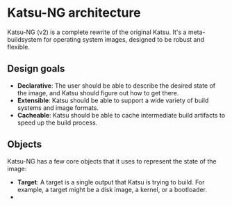 # Katsu-NG architecture

Katsu-NG (v2) is a complete rewrite of the original Katsu. It's a meta-buildsystem for operating system images, designed to be robust and flexible.

## Design goals

- **Declarative**: The user should be able to describe the desired state of the image, and Katsu should figure out how to get there.
- **Extensible**: Katsu should be able to support a wide variety of build systems and image formats.
- **Cacheable**: Katsu should be able to cache intermediate build artifacts to speed up the build process.

## Objects

Katsu-NG has a few core objects that it uses to represent the state of the image:

- **Target**: A target is a single output that Katsu is trying to build. For example, a target might be a disk image, a kernel, or a bootloader.
- 